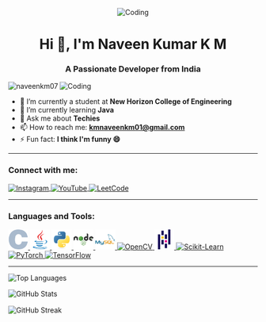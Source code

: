 <!-- Small Coding Image at the Top -->
<p align="center">
  <img src="https://images.unsplash.com/photo-1587620962725-abab7fe55159?ixlib=rb-4.0.3&auto=format&fit=crop&w=600&q=80" alt="Coding" width="300">
</p>

<h1 align="center">Hi 👋, I'm Naveen Kumar K M</h1>
<h3 align="center">A Passionate Developer from India</h3>

<!-- Right-side Coding GIF -->
<img align="right" alt="Coding" width="400" src="https://media.giphy.com/media/qgQUggAC3Pfv687qPC/giphy.gif">

<!-- Profile Views Badge -->
<p align="left"> 
  <img src="https://komarev.com/ghpvc/?username=naveenkm07&label=Profile%20views&color=0e75b6&style=flat" alt="naveenkm07" /> 
</p>

- 🔭 I’m currently a student at **New Horizon College of Engineering**  
- 🌱 I’m currently learning **Java**  
- 💬 Ask me about **Techies**  
- 📫 How to reach me: **kmnaveenkm01@gmail.com**  
- ⚡ Fun fact: **I think I'm funny 😄**  

---

<h3 align="left">Connect with me:</h3>
<p align="left">
  <a href="https://instagram.com/naveenkm07" target="blank">
    <img align="center" src="https://raw.githubusercontent.com/rahuldkjain/github-profile-readme-generator/master/src/images/icons/Social/instagram.svg" alt="Instagram" height="30" width="40" />
  </a>
  <a href="https://www.youtube.com/c/naveentechie" target="blank">
    <img align="center" src="https://raw.githubusercontent.com/rahuldkjain/github-profile-readme-generator/master/src/images/icons/Social/youtube.svg" alt="YouTube" height="30" width="40" />
  </a>
  <a href="https://leetcode.com/naveenkm07" target="blank">
    <img align="center" src="https://raw.githubusercontent.com/rahuldkjain/github-profile-readme-generator/master/src/images/icons/Social/leet-code.svg" alt="LeetCode" height="30" width="40" />
  </a>
</p>

---

<h3 align="left">Languages and Tools:</h3>
<p align="left"> 
  <a href="https://www.cprogramming.com/" target="_blank">
    <img src="https://raw.githubusercontent.com/devicons/devicon/master/icons/c/c-original.svg" alt="C" width="40" height="40"/> 
  </a> 
  <a href="https://www.java.com" target="_blank">
    <img src="https://raw.githubusercontent.com/devicons/devicon/master/icons/java/java-original.svg" alt="Java" width="40" height="40"/> 
  </a> 
  <a href="https://www.python.org" target="_blank">
    <img src="https://raw.githubusercontent.com/devicons/devicon/master/icons/python/python-original.svg" alt="Python" width="40" height="40"/> 
  </a> 
  <a href="https://nodejs.org" target="_blank">
    <img src="https://raw.githubusercontent.com/devicons/devicon/master/icons/nodejs/nodejs-original-wordmark.svg" alt="NodeJS" width="40" height="40"/> 
  </a> 
  <a href="https://www.mysql.com/" target="_blank">
    <img src="https://raw.githubusercontent.com/devicons/devicon/master/icons/mysql/mysql-original-wordmark.svg" alt="MySQL" width="40" height="40"/> 
  </a> 
  <a href="https://opencv.org/" target="_blank">
    <img src="https://www.vectorlogo.zone/logos/opencv/opencv-icon.svg" alt="OpenCV" width="40" height="40"/> 
  </a> 
  <a href="https://pandas.pydata.org/" target="_blank">
    <img src="https://raw.githubusercontent.com/devicons/devicon/master/icons/pandas/pandas-original.svg" alt="Pandas" width="40" height="40"/> 
  </a> 
  <a href="https://scikit-learn.org/" target="_blank">
    <img src="https://upload.wikimedia.org/wikipedia/commons/0/05/Scikit_learn_logo_small.svg" alt="Scikit-Learn" width="40" height="40"/> 
  </a> 
  <a href="https://pytorch.org/" target="_blank">
    <img src="https://www.vectorlogo.zone/logos/pytorch/pytorch-icon.svg" alt="PyTorch" width="40" height="40"/> 
  </a> 
  <a href="https://www.tensorflow.org" target="_blank">
    <img src="https://www.vectorlogo.zone/logos/tensorflow/tensorflow-icon.svg" alt="TensorFlow" width="40" height="40"/> 
  </a> 
</p>

---

<!-- GitHub Stats -->
<p>
  <img align="left" src="https://github-readme-stats.vercel.app/api/top-langs?username=naveenkm07&show_icons=true&locale=en&layout=compact" alt="Top Languages" />
</p>

<p>&nbsp;</p>

<p>
  <img align="center" src="https://github-readme-stats.vercel.app/api?username=naveenkm07&show_icons=true&locale=en" alt="GitHub Stats" />
</p>

<p>
  <img align="center" src="https://github-readme-streak-stats.herokuapp.com/?user=naveenkm07" alt="GitHub Streak" />
</p>
